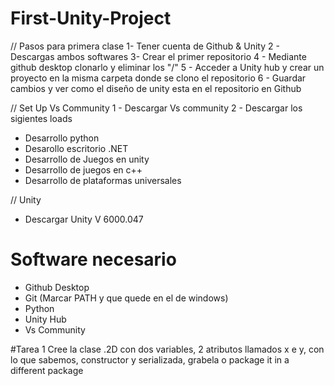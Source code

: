 # First-Unity-Project
// Pasos para primera clase
1- Tener cuenta de Github & Unity
2 - Descargas ambos softwares
3- Crear el primer repositorio
4 - Mediante github desktop clonarlo y eliminar los "/"
5 - Acceder a Unity hub y crear un proyecto en la misma carpeta donde se clono el repositorio
6 - Guardar cambios y ver como el diseño de unity esta en el repositorio en Github 

// Set Up Vs Community
1 - Descargar Vs community
2 - Descargar los sigientes loads
- Desarrollo python
- Desarollo escritorio .NET
- Desarrollo de Juegos en unity
- Desarrollo de juegos en c++
- Desarrollo de plataformas universales

// Unity
- Descargar Unity V 6000.047


# Software necesario
- Github Desktop
- Git (Marcar PATH y que quede en el de windows)
- Python
- Unity Hub
- Vs Community


#Tarea 1
Cree la clase .2D con dos variables, 2 atributos llamados x e y, con lo que sabemos, constructor y serializada, grabela o package it in a different package 
